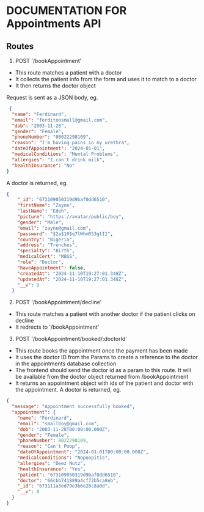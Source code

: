 # DOCUMENTATION FOR Appointments API 

## Routes
1. POST '/bookAppointment' 
-   This route matches a patient with a doctor 
-   It collects the patient info from the form and uses it to match to a doctor
-   It then returns the doctor object

Request is sent as a JSON body, eg.
```json
 { 
  "name": "Ferdinard",
  "email": "ferditoosmall@gmail.com",
  "dob": "2003-11-28", 
  "gender": "Female",
  "phoneNumber": "08022298109",
  "reason": "I'm having pains in my urethra",
  "dateOfAppointment": "2024-01-01",
  "medicalConditions": "Mental Problems",
  "allergies": "I can't drink milk",
  "healthInsurance": "No" 
}
```
A doctor is returned, eg.
```json
{
    "_id": "673109050319d9baf0dd6510",
    "firstName": "Zayne",
    "lastName": "Edeh",
    "picture": "https://avatar/public/boy",
    "gender": "Male",
    "email": "zayne@gmail.com",
    "password": "$2a$10$q7lWhmRS3gtI1",
    "country": "Nigeria",
    "address": "Trenches",
    "specialty": "Birth",
    "medicalCert": "MBSS",
    "role": "Doctor",
    "haveAppointment": false,
    "createdAt": "2024-11-10T19:27:01.348Z",
    "updatedAt": "2024-11-10T19:27:01.348Z",
    "__v": 0
  }
```

2. POST '/bookAppointment/decline' 
-   This route matches a patient with another doctor if the patient clicks on decline
-   It redrects to '/bookAppointment' 

3. POST '/bookAppointment/booked/:doctorId' 
-   This route books the appointment once the payment has been made
-   It uses the doctor ID from the Params to create a reference to the doctor in the appointments database collection
-   The frontend should send the doctor id as a param to this route. It will be available from the doctor object returned from /bookAppointment
-   It returns an appointment object with ids of the patient and doctor with the appointment. 
A doctor is returned, eg.
```json
{
  "message": "Appointment successfully booked",
  "appointment": {
    "name": "Ferdinard",
    "email": "smallboy@gmail.com",
    "dob": "2003-11-28T00:00:00.000Z",
    "gender": "Female",
    "phoneNumber": 8022298109,
    "reason": "Can't Poop",
    "dateOfAppointment": "2024-01-01T00:00:00.000Z",
    "medicalConditions": "Nopoopitis",
    "allergies": "Deez Nutz",
    "healthInsurance": "Yes",
    "patient": "673109050319d9baf0dd6510",
    "doctor": "66cbb741889a4cf72b5ca8eb",
    "_id": "673111a3ed79e3b6e28c8a0d",
    "__v": 0
  }
}
```